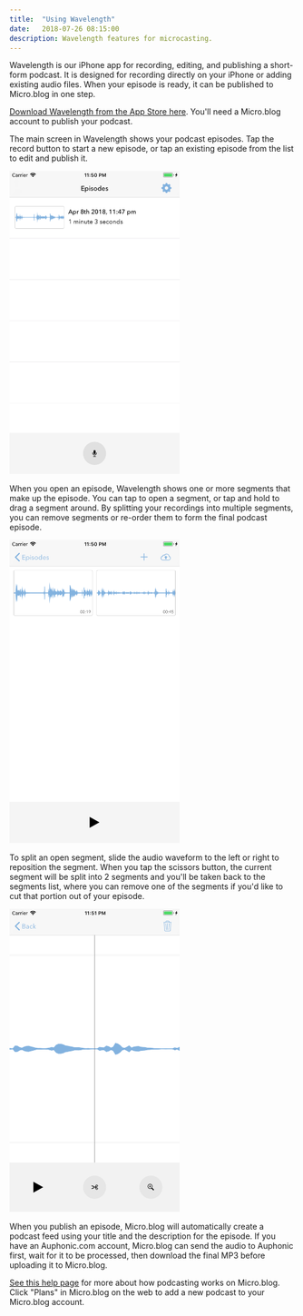 ```yaml
---
title:  "Using Wavelength"
date:   2018-07-26 08:15:00
description: Wavelength features for microcasting.
---
```


Wavelength is our iPhone app for recording, editing, and publishing a short-form podcast. It is designed for recording directly on your iPhone or adding existing audio files. When your episode is ready, it can be published to Micro.blog in one step.

[Download Wavelength from the App Store here](https://itunes.apple.com/us/app/wavelength-for-micro-blog/id1365158696?ls=1&mt=8). You'll need a Micro.blog account to publish your podcast.

The main screen in Wavelength shows your podcast episodes. Tap the record button to start a new episode, or tap an existing episode from the list to edit and publish it.

<img src="/assets/images/wavelength/appstore_1.png" width="300" height="534" alt="Screenshot of episodes list" style="width: 300px;" />

When you open an episode, Wavelength shows one or more segments that make up the episode. You can tap to open a segment, or tap and hold to drag a segment around. By splitting your recordings into multiple segments, you can remove segments or re-order them to form the final podcast episode.

<img src="/assets/images/wavelength/appstore_2.png" width="300" height="534" alt="Screenshot of segments" style="width: 300px;" />

To split an open segment, slide the audio waveform to the left or right to reposition the segment. When you tap the scissors button, the current segment will be split into 2 segments and you'll be taken back to the segments list, where you can remove one of the segments if you'd like to cut that portion out of your episode.

<img src="/assets/images/wavelength/appstore_4.png" width="300" height="534" alt="Screenshot of splitting a segment" style="width: 300px;" />

When you publish an episode, Micro.blog will automatically create a podcast feed using your title and the description for the episode. If you have an Auphonic.com account, Micro.blog can send the audio to Auphonic first, wait for it to be processed, then download the final MP3 before uploading it to Micro.blog.

[See this help page](/2018/microcasting/) for more about how podcasting works on Micro.blog. Click "Plans" in Micro.blog on the web to add a new podcast to your Micro.blog account.